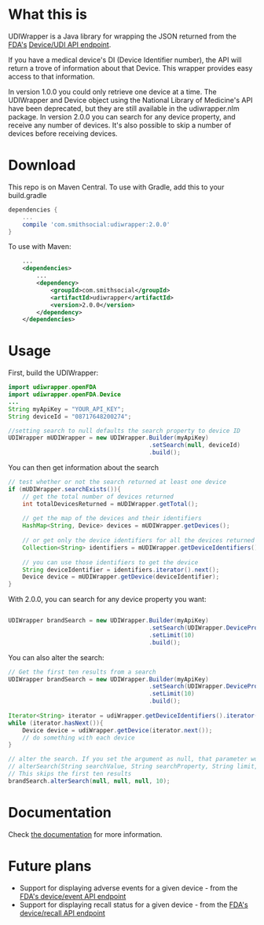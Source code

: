 # What this is
UDIWrapper is a Java library for wrapping the JSON returned from the [FDA's](https://www.open.fda.gov/) [Device/UDI API endpoint](https://open.fda.gov/device/udi/).

If you have a medical device's DI (Device Identifier number), the API will return a trove of information about that Device. This wrapper provides easy access to that information.

In version 1.0.0 you could only retrieve one device at a time. The UDIWrapper and Device object using the National Library of Medicine's API have been deprecated, but they are still available in the udiwrapper.nlm package.
In version 2.0.0 you can search for any device property, and receive any number of devices. It's also possible to skip a number of devices before receiving devices.

# Download
This repo is on Maven Central. To use with Gradle, add this to your build.gradle
```gradle
dependencies {
    ...
    compile 'com.smithsocial:udiwrapper:2.0.0'
}
```
To use with Maven:
```xml
    ...
    <dependencies>
        ...
        <dependency>
            <groupId>com.smithsocial</groupId>
            <artifactId>udiwrapper</artifactId>
            <version>2.0.0</version>
        </dependency>
    </dependencies>
```

# Usage
First, build the UDIWrapper:
```java
import udiwrapper.openFDA
import udiwrapper.openFDA.Device
...
String myApiKey = "YOUR_API_KEY";
String deviceId = "08717648200274";

//setting search to null defaults the search property to device ID
UDIWrapper mUDIWrapper = new UDIWrapper.Builder(myApiKey)
                                        .setSearch(null, deviceId)
                                        .build();
```
You can then get information about the search
```java
// test whether or not the search returned at least one device
if (mUDIWrapper.searchExists()){
    // get the total number of devices returned
    int totalDevicesReturned = mUDIWrapper.getTotal();
    
    // get the map of the devices and their identifiers
    HashMap<String, Device> devices = mUDIWrapper.getDevices();
    
    // or get only the device identifiers for all the devices returned
    Collection<String> identifiers = mUDIWrapper.getDeviceIdentifiers();
    
    // you can use those identifiers to get the device
    String deviceIdentifier = identifiers.iterator().next();
    Device device = mUDIWrapper.getDevice(deviceIdentifier);
}

```
With 2.0.0, you can search for any device property you want:
```java

UDIWrapper brandSearch = new UDIWrapper.Builder(myApiKey)
                                        .setSearch(UDIWrapper.DeviceProperties.COMPANY_NAME, "Cool")
                                        .setLimit(10)
                                        .build();

```
You can also alter the search:
```java
// Get the first ten results from a search
UDIWrapper brandSearch = new UDIWrapper.Builder(myApiKey)
                                        .setSearch(UDIWrapper.DeviceProperties.BRAND_NAME, "XIENCE")
                                        .setLimit(10)
                                        .build();
                                        
Iterator<String> iterator = udiWrapper.getDeviceIdentifiers().iterator();
while (iterator.hasNext()){
    Device device = udiWrapper.getDevice(iterator.next());
    // do something with each device
}

// alter the search. If you set the argument as null, that parameter won't be altered
// alterSearch(String searchValue, String searchProperty, String limit, String skip)
// This skips the first ten results
brandSearch.alterSearch(null, null, null, 10);
```
# Documentation
Check [the documentation](https://bensmith41.github.io/udiwrapper) for more information.

# Future plans
- Support for displaying adverse events for a given device - from the [FDA's device/event API endpoint](https://open.fda.gov/device/event/)
- Support for displaying recall status for a given device - from the [FDA's device/recall API endpoint](https://open.fda.gov/device/recall/)